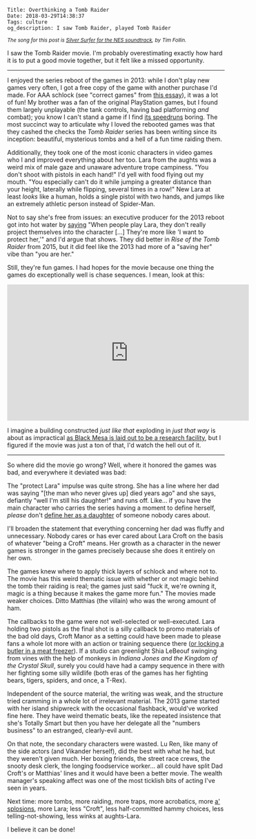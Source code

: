     Title: Overthinking a Tomb Raider
    Date: 2018-03-29T14:38:37
    Tags: culture
    og_description: I saw Tomb Raider, played Tomb Raider

<small><em>The song for this post is <a
href="https://www.youtube.com/watch?v=ZQlLl2j5THQ">Silver Surfer for the NES
soundtrack</a>, by Tim Follin.</em></small>

I saw the Tomb Raider movie. I'm probably overestimating exactly how hard it is
to put a good movie together, but it felt like a missed opportunity.

---

I enjoyed the series reboot of the games in 2013: while I don't play new games
very often, I got a free copy of the game with another purchase I'd made. For
AAA schlock (see "correct games" from [this essay][5]), it was a lot of fun! My
brother was a fan of the original PlayStation games, but I found them largely
unplayable (the tank controls, having bad platforming _and_ combat); you know I
can't stand a game if I find [its speedruns][6] boring. The most succinct way to
articulate why I loved the rebooted games was that they cashed the
checks the _Tomb Raider_ series has been writing since its inception: beautiful,
mysterious tombs and a hell of a fun time raiding them.

Additionally, they took one of the most iconic characters in video games who I
and improved everything about her too. Lara from the aughts was a weird mix of
male gaze and unaware adventure trope campiness. "You don't shoot with pistols
in each hand!" I'd yell with food flying out my mouth. "You especially can't do
it while jumping a greater distance than your height, laterally while flipping,
several times in a row!" New Lara at least _looks_ like a human, holds a single
pistol with two hands, and jumps like an extremely athletic person instead of
Spider-Man.

Not to say she's free from issues: an executive producer for the 2013 reboot
got into hot water by [saying][1] "When people play Lara, they don't really
project themselves into the character [...] They're more like 'I want to protect
her,'" and I'd argue that shows. They did better in _Rise of the Tomb Raider_
from 2015, but it did feel like the 2013 had more of a "saving her" vibe than
"you are her."

Still, they're fun games. I had hopes for the movie because one thing the games
do exceptionally well is chase sequences. I mean, look at this:

<iframe width="560" height="315"
src="https://www.youtube-nocookie.com/embed/bhBf4kekC9M?rel=0" frameborder="0"
allow="autoplay; encrypted-media" allowfullscreen></iframe>

I imagine a building constructed _just like that_ exploding in _just that way_ is
about as impractical [as Black Mesa is laid out to be a research facility][3],
but I figured if the movie was just a ton of that, I'd watch the hell out of it.

---

So where did the movie go wrong? Well, where it honored the games was bad,
and everywhere it deviated was bad:

The "protect Lara" impulse was quite strong. She has a line where her dad was
saying "[the man who never gives up] died years ago" and she says, defiantly
"well I'm still his daughter!" and runs off. Like… if you have the main
character who carries the series having a moment to define herself, _please_
don't [define her as a daughter][2] of someone nobody cares about.

I'll broaden the statement that everything concerning her dad was fluffy and
unnecessary. Nobody cares or has ever cared about Lara Croft on the basis of
whatever "being a Croft" means. Her growth as a character in the newer games is
stronger in the games precisely because she does it entirely on her own.

The games knew where to apply thick layers of schlock and where not to. The
movie has this weird thematic issue with whether or not magic behind the tomb
their raiding is real; the games just said "fuck it, we're owning it, magic is a
thing because it makes the game more fun." The movies made weaker choices. Ditto
Matthias (the villain) who was the wrong amount of ham.

The callbacks to the game were not well-selected or well-executed. Lara holding
two pistols as the final shot is a silly callback to promo materials of the bad
old days, Croft Manor as a setting could have been made to please fans a whole
lot more with an action or training sequence there ([or locking a butler in a
meat freezer][7]). If a studio can greenlight Shia LeBeouf swinging from vines with the
help of monkeys in _Indiana Jones and the Kingdom of the Crystal Skull_, surely
you could have had a campy sequence in there with her fighting some silly
wildlife (both eras of the games has her fighting bears, tigers,
spiders, and once, a T-Rex).

Independent of the source material, the writing was weak, and the structure
tried cramming in a whole lot of irrelevant material. The 2013 game started
with her island shipwreck with the occasional flashback, would've worked fine
here. They have weird thematic beats, like the repeated insistence that she's
Totally Smart but then you have her delegate all the "numbers business" to an
estranged, clearly-evil aunt.

On that note, the secondary characters were wasted. Lu Ren, like many of the
side actors (and Vikander herself), did the best with what he had, but they
weren't given much. Her boxing friends, the street race crews, the snooty desk
clerk, the longing foodservice worker… all could have split Dad Croft's or
Matthias' lines and it would have been a better movie. The wealth
manager's speaking affect was one of the most ticklish bits of acting I've seen
in years.

Next time: more tombs, more raiding, more traps, more acrobatics, more
[a' splosions][4], more Lara; less "Croft", less half-committed hammy choices,
less telling-not-showing, less winks at aughts-Lara.

I believe it can be done!

   [1]: https://kotaku.com/5917400/youll-want-to-protect-the-new-less-curvy-lara-croft
   [2]: https://www.youtube.com/watch?v=-Bc0mG5omTo
   [3]: http://www.accursedfarms.com/forums/viewtopic.php?p=53652
   [4]: http://tvtropes.org/pmwiki/pmwiki.php/Main/StuffBlowingUp
   [5]: https://plus.google.com/+DanielCookGameDesign/posts/W3ys5fKnz5t
   [6]: https://www.youtube.com/watch?v=g8D96y_tn2A
   [7]: https://www.youtube.com/watch?v=UxT8ie751rs
